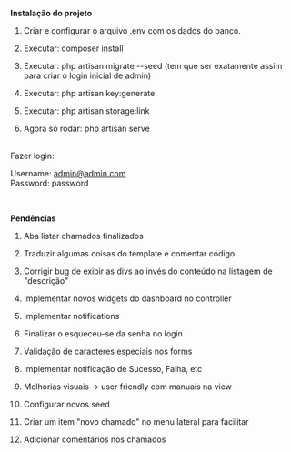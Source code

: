 **Instalação do projeto**

1. Criar e configurar o arquivo .env com os dados do banco.

2. Executar: composer install

3. Executar: php artisan migrate --seed 
(tem que ser exatamente assim para criar o login inicial de admin)

4. Executar: php artisan key:generate

5. Executar: php artisan storage:link 

6. Agora só rodar: php artisan serve 

<br>
Fazer login:

Username:	admin@admin.com <br>
Password:	password 

<br>

**Pendências**

1. Aba listar chamados finalizados

2. Traduzir algumas coisas do template e comentar código

3. Corrigir bug de exibir as divs ao invés do conteúdo na listagem de "descrição"

4. Implementar novos widgets do dashboard no controller

5. Implementar notifications

6. Finalizar o esqueceu-se da senha no login

7. Validação de caracteres especiais nos forms

8. Implementar notificação de Sucesso, Falha, etc

9. Melhorias visuais -> user friendly com manuais na view

10. Configurar novos seed

11. Criar um item "novo chamado" no menu lateral para facilitar

12. Adicionar comentários nos chamados